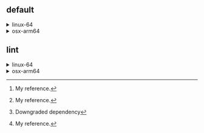 ## default

<details>
<summary>linux-64</summary>

| Dependency[^1] | Before | After | Change |
| - | - | - | - |
| *polars* | 0.10.0 | 0.10.1 | Major |
| python | 0.10.0 | 0.10.1 | Major |
| polars | 0.10.0 | 0.10.1 | Major |
| python | 0.10.0 | 0.10.1 | Minor |
| polars | 0.10.0 | 0.10.1 | Minor |
| python | 0.10.0 | 0.10.1 | Minor |
| python | herads_5 | herads_6 | Build |

[^1]: My reference.


| Environment | Platform | Dependency | Before | After | Change |
| - | - | - | - | - | - |
| default | linux-64 | *polars* | 0.10.0 | 0.10.1 | Major |
| default | linux-64 | python | 0.10.0 | 0.10.1 | Major |
| default | linux-64 | polars | 0.10.0 | 0.10.1 | Major |
| default | linux-64 | python | 0.10.0 | 0.10.1 | Minor |
| lint | linux-64 | polars | 0.10.0 | 0.10.1 | Minor |
| lint | osx-64 | python | 0.10.0 | 0.10.1 | Minor |
| lint | osx-64 | python | herads_5 | herads_6 | Build |

| Environment | Platform | Dependency | Before | After | Change |
| - | - | - | - | - | - |
| default | linux-64 | *polars* | 0.10.0 | 0.10.1 | Major |
||| python | 0.10.0 | 0.10.1 | Major |
||| polars | 0.10.0 | 0.10.1 | Major |
||| python | 0.10.0 | 0.10.1 | Minor |
| lint | linux-64 | polars | 0.10.0 | 0.10.1 | Minor |
| | osx-64 | python | 0.10.0 | 0.10.1 | Minor |
||| python | herads_5 | herads_6 | Build |

| Environment | Dependency[^1] | Before | After | Change |
| -: | - | - | - | - |
| default / linux-64 | *polars* | 0.10.0 | 0.10.1 | Major |
|| python | 0.10.0 | 0.10.1 | Major |
|| polars | 0.10.0 | 0.10.1 | Major |
|| python | 0.10.0 | 0.10.1 | Minor |
| lint / linux-64 | polars[^2] | 0.10.0 | 0.10.1 | Minor |
| lint / osx-64 | python | 0.10.0 | 0.10.1 | Minor |
|| python | herads_5 | herads_6 | Build |

| Platform | Dependency[^1] | Before | After | Change |
| -: | - | :-: | :-: | - |
| linux-64 | *polars* | 0.10.0 | 0.10.1 | Major |
|| python | 0.10.0 | 0.10.1 | Major |
|| polars | 0.10.0 | 0.10.1 | Major |
|| python | 0.10.0 | 0.10.1 | Minor |
|| polars | 0.10.0 | 0.10.1 | Minor |
| osx-64 | python | 0.10.0 | 0.10.1 | Minor |
|| python | herads_5 | herads_6 | Build |

[^1]: *Cursive* means explicit dependency.
[^2]: Downgraded dependency

</details>
<details>
<summary>osx-arm64</summary>

| Dependency | Before | After |
| - | - | - |
| polars | 0.10.0 herads_0 | 0.10.1 herads_1 |
| python | 0.10.0 herads_5 | 0.10.1 herads_5 |

</details>

## lint

<details>
<summary>linux-64</summary>

| Dependency | Before | After |
| - | - | - |
| polars | 0.10.0 herads_0 | 0.10.1 herads_1 |
| python | 0.10.0 herads_5 | 0.10.1 herads_5 |

</details>
<details>
<summary>osx-arm64</summary>

| Dependency | Before | After |
| - | - | - |
| polars | 0.10.0 herads_0 | 0.10.1 herads_1 |
| python | 0.10.0 herads_5 | 0.10.1 herads_5 |

</details>